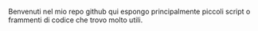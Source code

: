 Benvenuti nel mio repo github qui espongo principalmente  piccoli script o frammenti di codice che trovo molto utili.
